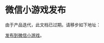 # 微信小游戏发布

由于产品迭代，此文档已过期。请移步如下地址：

[发布到微信小游戏](../editor/publish/publish-wechatgame.md)。

<!-- 此文档的目的是解决旧版本的外部链接404 的问题，请勿丢失 -->